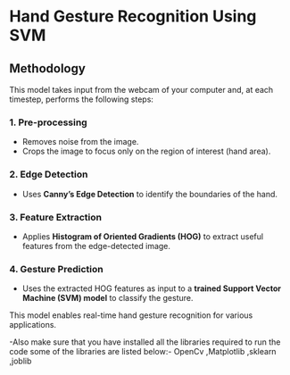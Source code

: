 # Hand Gesture Recognition Using SVM

## Methodology

This model takes input from the webcam of your computer and, at each timestep, performs the following steps:

### 1. Pre-processing  
- Removes noise from the image.  
- Crops the image to focus only on the region of interest (hand area).  

### 2. Edge Detection  
- Uses **Canny’s Edge Detection** to identify the boundaries of the hand.  

### 3. Feature Extraction  
- Applies **Histogram of Oriented Gradients (HOG)** to extract useful features from the edge-detected image.  

### 4. Gesture Prediction  
- Uses the extracted HOG features as input to a **trained Support Vector Machine (SVM) model** to classify the gesture.  

This model enables real-time hand gesture recognition for various applications.

-Also make sure that you have installed all the libraries required to run the code some of the libraries are listed below:-
OpenCv ,Matplotlib ,sklearn ,joblib
